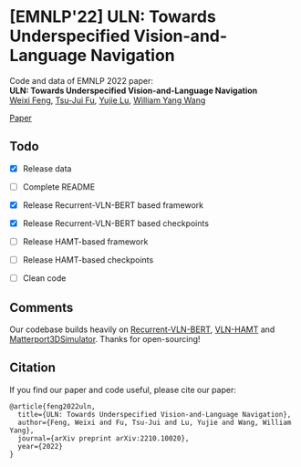 # [EMNLP'22] ULN: Towards Underspecified Vision-and-Language Navigation
Code and data of EMNLP 2022 paper:<br>
**ULN: Towards Underspecified Vision-and-Language Navigation**<br>
[Weixi Feng](https://weixi-feng.github.io/), [Tsu-Jui Fu](https://tsujuifu.github.io/), [Yujie Lu](https://yujielu10.github.io/), [William Yang Wang](https://sites.cs.ucsb.edu/~william/)

[Paper](https://arxiv.org/abs/2210.10020)

## Todo
- [x] Release data
- [ ] Complete README
- [x] Release Recurrent-VLN-BERT based framework
- [x] Release Recurrent-VLN-BERT based checkpoints
- [ ] Release HAMT-based framework
- [ ] Release HAMT-based checkpoints
- [ ] Clean code


## Comments
Our codebase builds heavily on [Recurrent-VLN-BERT](https://github.com/YicongHong/Recurrent-VLN-BERT), [VLN-HAMT](https://github.com/cshizhe/VLN-HAMT) and [Matterport3DSimulator](https://github.com/peteanderson80/Matterport3DSimulator). Thanks for open-sourcing!


## Citation
If you find our paper and code useful, please cite our paper:
```
@article{feng2022uln,
  title={ULN: Towards Underspecified Vision-and-Language Navigation},
  author={Feng, Weixi and Fu, Tsu-Jui and Lu, Yujie and Wang, William Yang},
  journal={arXiv preprint arXiv:2210.10020},
  year={2022}
}
```